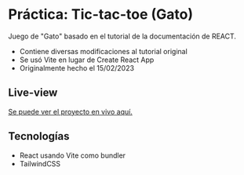 # Práctica: Tic-tac-toe (Gato)

Juego de "Gato" basado en el tutorial de la documentación de REACT.

- Contiene diversas modificaciones al tutorial original
- Se usó Vite en lugar de Create React App
- Originalmente hecho el 15/02/2023

## Live-view

[Se puede ver el proyecto en vivo aquí.](https://practica-tictactoe.onrender.com)

## Tecnologías

- React usando Vite como bundler
- TailwindCSS
